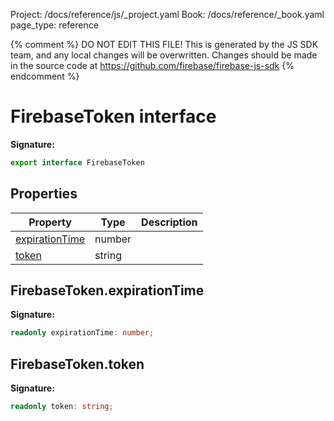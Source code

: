 Project: /docs/reference/js/_project.yaml
Book: /docs/reference/_book.yaml
page_type: reference

{% comment %}
DO NOT EDIT THIS FILE!
This is generated by the JS SDK team, and any local changes will be
overwritten. Changes should be made in the source code at
https://github.com/firebase/firebase-js-sdk
{% endcomment %}

# FirebaseToken interface
<b>Signature:</b>

```typescript
export interface FirebaseToken 
```

## Properties

|  Property | Type | Description |
|  --- | --- | --- |
|  [expirationTime](./auth.firebasetoken.md#firebasetokenexpirationtime) | number |  |
|  [token](./auth.firebasetoken.md#firebasetokentoken) | string |  |

## FirebaseToken.expirationTime

<b>Signature:</b>

```typescript
readonly expirationTime: number;
```

## FirebaseToken.token

<b>Signature:</b>

```typescript
readonly token: string;
```
